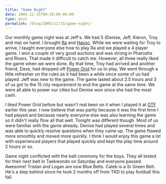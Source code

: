 ```yaml
---
title: "Game Night"
date: 2005-12-15T00:10:00-04:00
type: post
permalink: /blog/2005/12/15/game-night/
---
```

Our monthly game night was at Jeff's. We had 5 (Denise, Jeff, Kieron, Troy and me) on hand. I brought [Ra](https://www.boardgamegeek.com/game/12) and [Havoc](https://www.boardgamegeek.com/game/19363). While we were waiting for Troy to arrive, I taught everyone else how to play Ra and we played a 4 player game. I won a couple of very good auctions and was strong in Pharoahs and Rivers. That made it difficult to catch me. However, all three really liked the game when we were done. By that time, Troy had arrived and another friend, Dave, had dropped off [Power Grid](https://www.boardgamegeek.com/game/2651) for us to play. We went through a little refresher on the rules as it had been a while since some of us had played. Jeff was new to the game. The game lasted about 2.5 hours and 3 of us got to the 15 city requirement to end the game at the same time. We were all able to power our cities but Denise won since she had the most cash.

I liked Power Grid before but wasn't real keen on it when I played it at [GTF](https://gtfgamers.org/) earlier this year. I now believe that was partly because it was the first time I had played and because nearly everyone else was also learning the game so it didn't really flow all that well. Tonight was different though. Most of us were familiar with the game already. Denise had played several times and was able to quickly resolve questions when they came up. The game flowed more smoothly and moved more quickly. I think I would enjoy this game a lot with experienced players that played quickly and kept the play time around 2 hours or so.

Game night conflicted with the belt ceremony for the boys. They all tested for their next belt in Taekwondo on Saturday and everyone passed. Awesome! Tristan and Logan are now Blue Belts. Caleb is a Sr Green Belt. He's a step behind since he took 2 months off from TKD to play football this fall.